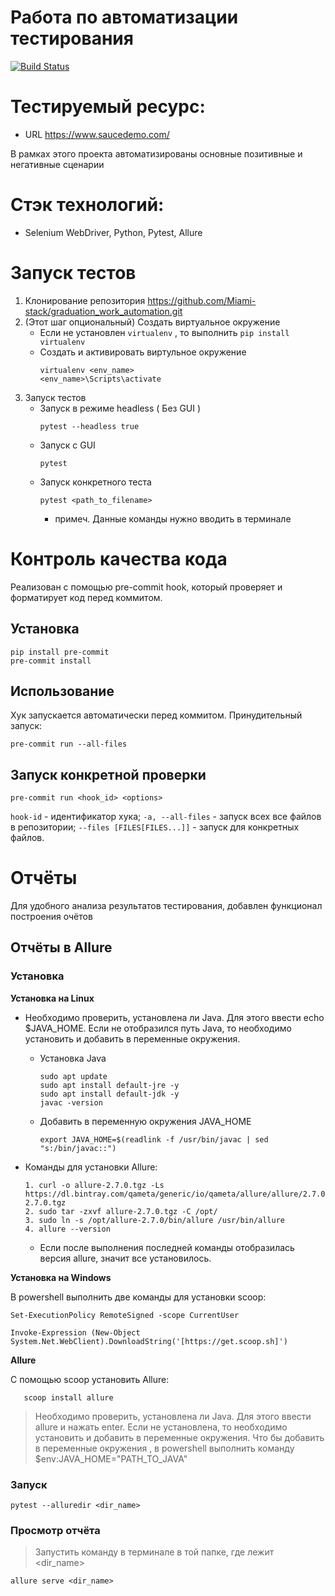 # Работа по автоматизации тестирования
[![Build Status](https://travis-ci.org/Miami-stack/graduation_work_automation.svg?branch=main)](https://travis-ci.org/Miami-stack/graduation_work_automation)

# Тестируемый ресурс:
* URL https://www.saucedemo.com/

В рамках этого проекта автоматизированы основные позитивные и негативные сценарии

# Стэк технологий:
* Selenium WebDriver, Python, Pytest, Allure

# Запуск тестов

1. Клонирование репозитория https://github.com/Miami-stack/graduation_work_automation.git
2. (Этот шаг опциональный) Создать виртуальное окружение
   * Если не установлен `virtualenv` , то выполнить `pip install virtualenv`
   * Создать и активировать виртульное окружение
       ```
       virtualenv <env_name>
       <env_name>\Scripts\activate
       ```
3. Запуск тестов
   * Запуск в режиме headless ( Без GUI )
        ```
        pytest --headless true
        ```
   * Запуск с GUI
       ```
       pytest
       ```
   * Запуск конкретного теста
       ```
       pytest <path_to_filename>
       ```
       * примеч. Данные команды нужно вводить в терминале




# Контроль качества кода

Реализован с помощью pre-commit hook, который проверяет и форматирует код перед коммитом.

## Установка

    pip install pre-commit
    pre-commit install

## Использование

Хук запускается автоматически перед коммитом. Принудительный запуск:

    pre-commit run --all-files

## Запуск конкретной проверки

  `pre-commit run <hook_id> <options>`

`hook-id`  - идентификатор хука;
`-a, --all-files`   - запуск всех все файлов в репозитории;
`--files [FILES[FILES...]]`   - запуск для конкретных файлов.


# Отчёты

Для удобного анализа результатов тестирования, добавлен функционал построения очётов

## Отчёты в Allure

### Установка
**Установка на Linux**

  * Необходимо проверить, установлена ли Java. Для этого ввести echo $JAVA_HOME. Если не отобразился путь Java, то необходимо установить и добавить в переменные окружения.
    * Установка Java
      ```
      sudo apt update
      sudo apt install default-jre -y
      sudo apt install default-jdk -y
      javac -version
      ```
    * Добавить в переменную окружения JAVA_HOME
        ```
        export JAVA_HOME=$(readlink -f /usr/bin/javac | sed "s:/bin/javac::")
        ```

* Команды для установки Allure:
    ```
    1. curl -o allure-2.7.0.tgz -Ls https://dl.bintray.com/qameta/generic/io/qameta/allure/allure/2.7.0/allure-2.7.0.tgz
    2. sudo tar -zxvf allure-2.7.0.tgz -C /opt/
    3. sudo ln -s /opt/allure-2.7.0/bin/allure /usr/bin/allure
    4. allure --version
    ```
    * Если после выполнения последней команды отобразилась версия allure, значит все установилось.


**Установка на Windows**

В powershell выполнить две команды для установки scoop:

    Set-ExecutionPolicy RemoteSigned -scope CurrentUser

    Invoke-Expression (New-Object System.Net.WebClient).DownloadString('[https://get.scoop.sh]')

**Allure**

C помощью scoop установить Allure:

       scoop install allure

>Необходимо проверить, установлена ли Java. Для этого ввести allure и нажать enter. Если не установлена, то необходимо установить и добавить в переменные окружения. Что бы добавить в переменные окружения , в powershell выполнить команду $env:JAVA_HOME="PATH_TO_JAVA"

### Запуск

    pytest --alluredir <dir_name>

### Просмотр отчёта

> Запустить команду в терминале в той папке, где лежит <dir_name>

    allure serve <dir_name>
